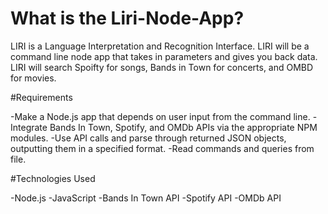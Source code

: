 # What is the Liri-Node-App?

LIRI is a Language Interpretation and Recognition Interface. LIRI will be a command line node app that takes in parameters and gives you back data.
LIRI will search Spoifty for songs, Bands in Town for concerts, and OMBD for movies. 

#Requirements

-Make a Node.js app that depends on user input from the command line.
-Integrate Bands In Town, Spotify, and OMDb APIs via the appropriate NPM modules.
-Use API calls and parse through returned JSON objects, outputting them in a specified format.
-Read commands and queries from file.

#Technologies Used

-Node.js
-JavaScript
-Bands In Town API 
-Spotify API
-OMDb API